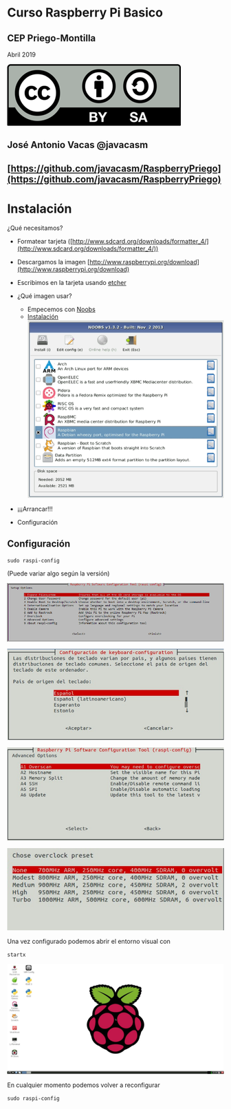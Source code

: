 # Curso Raspberry Pi Basico

## CEP Priego-Montilla

Abril 2019

![CC](./imagenes/Licencia_CC.png)

## José Antonio Vacas  @javacasm

## [https://github.com/javacasm/RaspberryPriego](https://github.com/javacasm/RaspberryPriego)

# Instalación

¿Qué necesitamos?

* Formatear tarjeta ([http://www.sdcard.org/downloads/formatter_4/](http://www.sdcard.org/downloads/formatter_4/))
* Descargamos la imagen [http://www.raspberrypi.org/download](http://www.raspberrypi.org/download)
* Escribimos en la tarjeta usando [etcher](https://www.balena.io/etcher/)
* ¿Qué imagen usar?
	* Empecemos con [Noobs](https://www.raspberrypi.org/blog/tag/noobs/)
	* [Instalación](https://www.raspberrypi.org/help/noobs-setup/)
![noobs](./imagenes/noobs.png)

* ¡¡¡Arrancar!!!
* Configuración

## Configuración

	sudo raspi-config

(Puede variar algo según la versión)

![config](./imagenes/config.png)

![teclado](./imagenes/teclado.png)

![avanzado](./imagenes/avanzados.png)

![overclock](./imagenes/overcock.png)


Una vez configurado podemos abrir el entorno visual con

	startx



![statx](./imagenes/raspX.png)

En cualquier momento podemos volver a reconfigurar


	sudo raspi-config
